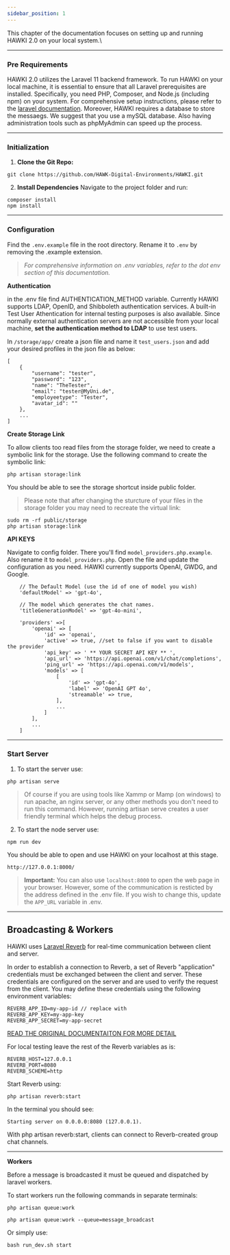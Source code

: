 ```yaml
---
sidebar_position: 1
---
```


This chapter of the documentation focuses on setting up and running HAWKI 2.0 on your local system.\


---
### Pre Requirements

HAWKI 2.0 utilizes the Laravel 11 backend framework. To run HAWKI on your local machine, it is essential to ensure that all Laravel prerequisites are installed. Specifically, you need PHP, Composer, and Node.js (including npm) on your system. For comprehensive setup instructions, please refer to the [laravel documentation](https://laravel.com/docs/11.x).
Moreover, HAWKI requires a database to store the messaegs. We suggest that you use a mySQL database. Also having administration tools such as phpMyAdmin can speed up the process.

---
### Initialization

1. **Clone the Git Repo:**

```
git clone https://github.com/HAWK-Digital-Environments/HAWKI.git
```

2. **Install Dependencies**
Navigate to the project folder and run:

```
composer install
npm install
```


---
### Configuration

Find the `.env.example` file in the root directory. Rename it to `.env` by removing the .example extension.

>*For comprehensive information on .env variables, refer to the dot env section of this documentation.*


**Authentication**

in the .env file find AUTHENTICATION_METHOD variable.
Currently HAWKI supports LDAP, OpenID, and Shibboleth authentication services. A built-in Test User Athentication for internal testing purposes is also available. 
Since normally external authentication servers are not accessible from your local machine, **set the authentication method to LDAP** to use test users.

In `/storage/app/` create a json file and name it `test_users.json` and add your desired profiles in the json file as below:

```
[
    {
        "username": "tester",
        "password": "123",
        "name": "TheTester",
        "email": "tester@MyUni.de",
        "employeetype": "Tester",
        "avatar_id": ""
    },
    ...
]
```


**Create Storage Link**

To allow clients too read files from the storage folder, we need to create a symbolic link for the storage.
Use the following command to create the symbolic link:

```
php artisan storage:link
```

You should be able to see the storage shortcut inside public folder.

>Please note that after changing the sturcture of your files in the storage folder you may need to recreate the virtual link:

```
sudo rm -rf public/storage
php artisan storage:link
```



**API KEYS**

Navigate to config folder. There you'll find `model_providers.php.example`. Also rename it to `model_providers.php`.
Open the file and update the configuration as you need. HAWKI currently supports OpenAI, GWDG, and Google.

```
    // The Default Model (use the id of one of model you wish)
    'defaultModel' => 'gpt-4o',

    // The model which generates the chat names.
    'titleGenerationModel' => 'gpt-4o-mini', 

    'providers' =>[
        'openai' => [
            'id' => 'openai',
            'active' => true, //set to false if you want to disable the provider
            'api_key' => ' ** YOUR SECRET API KEY ** ',
            'api_url' => 'https://api.openai.com/v1/chat/completions',
            'ping_url' => 'https://api.openai.com/v1/models',
            'models' => [
                [
                    'id' => 'gpt-4o',
                    'label' => 'OpenAI GPT 4o',
                    'streamable' => true,
                ],
                ...  
            ]
        ],
        ...
    ]
```

---
### Start Server

1. To start the server use:
```
php artisan serve
```
>Of course if you are using tools like Xammp or Mamp (on windows) to run apache, an nginx server, or any other methods you don't need to run this command. However, running artisan serve creates a user friendly terminal which helps the debug process.

2. To start the node server use:

```
npm run dev
```

You should be able to open and use HAWKI on your localhost at this stage.

```
http://127.0.0.1:8000/
```

>**Important:** You can also use `localhost:8000` to open the web page in your browser. However, some of the communication is resticted by the address defined in the .env file.
If you wish to change this, update the `APP_URL` variable in .env.



---
## Broadcasting & Workers

HAWKI uses [Laravel Reverb](https://reverb.laravel.com/) for real-time communication between client and server.


In order to establish a connection to Reverb, a set of Reverb "application" credentials must be exchanged between the client and server. These credentials are configured on the server and are used to verify the request from the client. You may define these credentials using the following environment variables:

```
REVERB_APP_ID=my-app-id // replace with 
REVERB_APP_KEY=my-app-key
REVERB_APP_SECRET=my-app-secret
```

[READ THE ORIGINAL DOCUMENTAITON FOR MORE DETAIL](https://laravel.com/docs/11.x/reverb#application-credentials)

For local testing leave the rest of the Reverb variables as is:

```
REVERB_HOST=127.0.0.1
REVERB_PORT=8080
REVERB_SCHEME=http
```

Start Reverb using:

```
php artisan reverb:start
```

In the terminal you should see:
```
Starting server on 0.0.0.0:8080 (127.0.0.1). 
```

With php artisan reverb:start, clients can connect to Reverb-created group chat channels.



---
**Workers**

Before a message is broadcasted it must be queued and dispatched by laravel workers.

To start workers run the following commands in separate terminals:

```
php artisan queue:work
```
```
php artisan queue:work --queue=message_broadcast
```

Or simply use:
```
bash run_dev.sh start
```
